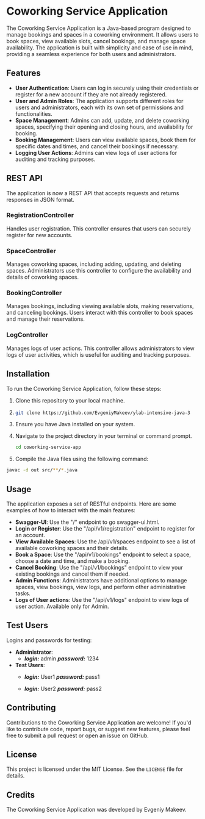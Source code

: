 # Coworking Service Application

The Coworking Service Application is a Java-based program designed to manage bookings and spaces in a coworking environment. It allows users to book spaces, view available slots, cancel bookings, and manage space availability. The application is built with simplicity and ease of use in mind, providing a seamless experience for both users and administrators.
## Features

- **User Authentication**: Users can log in securely using their credentials or register for a new account if they are not already registered.
- **User and Admin Roles**: The application supports different roles for users and administrators, each with its own set of permissions and functionalities.
- **Space Management**: Admins can add, update, and delete coworking spaces, specifying their opening and closing hours, and availability for booking.
- **Booking Management**: Users can view available spaces, book them for specific dates and times, and cancel their bookings if necessary.
- **Logging User Actions**: Admins can view logs of user actions for auditing and tracking purposes.

## REST API
The application is now a REST API that accepts requests and returns responses in JSON format.

### RegistrationController
Handles user registration. This controller ensures that users can securely register for new accounts.

### SpaceController
Manages coworking spaces, including adding, updating, and deleting spaces. Administrators use this controller to configure the availability and details of coworking spaces.

### BookingController
Manages bookings, including viewing available slots, making reservations, and canceling bookings. Users interact with this controller to book spaces and manage their reservations.

### LogController
Manages logs of user actions. This controller allows administrators to view logs of user activities, which is useful for auditing and tracking purposes.

## Installation

To run the Coworking Service Application, follow these steps:

1. Clone this repository to your local machine.
2. 
   ```bash
   git clone https://github.com/EvgeniyMakeev/ylab-intensive-java-3
   ```
   
2. Ensure you have Java installed on your system.
3. Navigate to the project directory in your terminal or command prompt.

   ```bash
   cd coworking-service-app
   ```
4. Compile the Java files using the following command:

  ```bash
  javac -d out src/**/*.java
  ```

## Usage

The application exposes a set of RESTful endpoints. Here are some examples of how to interact with the main features:

- **Swagger-UI**:  Use the "/" endpoint to go swagger-ui.html.
- **Login or Register**:  Use the "/api/v1/registration" endpoint to register for an account.
- **View Available Spaces**: Use the /api/v1/spaces endpoint to see a list of available coworking spaces and their details.
- **Book a Space**: Use the "/api/v1/bookings" endpoint to select a space, choose a date and time, and make a booking.
- **Cancel Booking**: Use the "/api/v1/bookings" endpoint to view your existing bookings and cancel them if needed.
- **Admin Functions**: Administrators have additional options to manage spaces, view bookings, view logs, and perform other administrative tasks.
- **Logs of User actions**: Use the "/api/v1/logs" endpoint to view logs of user action. Available only for Admin.

## Test Users

Logins and passwords for testing:

- **Administrator**:
  - ***login:*** admin ***password:*** 1234
- **Test Users**:  
  - ***login:*** User1 ***password:*** pass1

  - ***login:*** User2 ***password:*** pass2

## Contributing

Contributions to the Coworking Service Application are welcome! If you'd like to contribute code, report bugs, or suggest new features, please feel free to submit a pull request or open an issue on GitHub.

## License

This project is licensed under the MIT License. See the `LICENSE` file for details.

## Credits

The Coworking Service Application was developed by Evgeniy Makeev.
